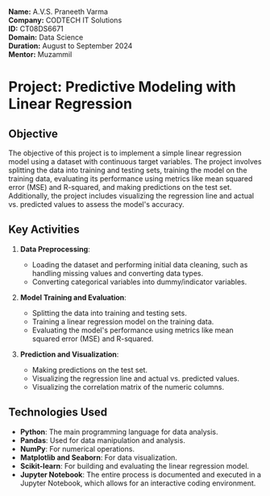 **Name:** A.V.S. Praneeth Varma  
**Company:** CODTECH IT Solutions  
**ID:** CT08DS6671  
**Domain:** Data Science  
**Duration:** August to September 2024  
**Mentor:** Muzammil  

# Project: Predictive Modeling with Linear Regression

## Objective
The objective of this project is to implement a simple linear regression model using a dataset with continuous target variables. The project involves splitting the data into training and testing sets, training the model on the training data, evaluating its performance using metrics like mean squared error (MSE) and R-squared, and making predictions on the test set. Additionally, the project includes visualizing the regression line and actual vs. predicted values to assess the model's accuracy.

## Key Activities
1. **Data Preprocessing**:
   - Loading the dataset and performing initial data cleaning, such as handling missing values and converting data types.
   - Converting categorical variables into dummy/indicator variables.

2. **Model Training and Evaluation**:
   - Splitting the data into training and testing sets.
   - Training a linear regression model on the training data.
   - Evaluating the model's performance using metrics like mean squared error (MSE) and R-squared.

3. **Prediction and Visualization**:
   - Making predictions on the test set.
   - Visualizing the regression line and actual vs. predicted values.
   - Visualizing the correlation matrix of the numeric columns.

## Technologies Used
- **Python**: The main programming language for data analysis.
- **Pandas**: Used for data manipulation and analysis.
- **NumPy**: For numerical operations.
- **Matplotlib and Seaborn**: For data visualization.
- **Scikit-learn**: For building and evaluating the linear regression model.
- **Jupyter Notebook**: The entire process is documented and executed in a Jupyter Notebook, which allows for an interactive coding environment.

